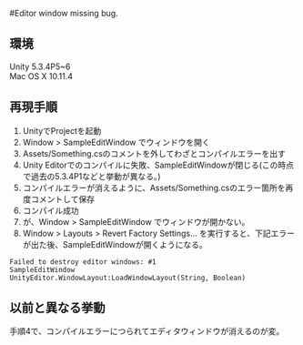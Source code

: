 #Editor window missing bug.

## 環境

Unity 5.3.4P5~6  
Mac OS X 10.11.4


## 再現手順

1. UnityでProjectを起動
2. Window > SampleEditWindow でウィンドウを開く
3. Assets/Something.csのコメントを外してわざとコンパイルエラーを出す
4. Unity Editorでのコンパイルに失敗、SampleEditWindowが閉じる(この時点で過去の5.3.4P1などと挙動が異なる。)
5. コンパイルエラーが消えるように、Assets/Something.csのエラー箇所を再度コメントして保存
6. コンパイル成功
7. が、Window > SampleEditWindow でウィンドウが開かない。
8. Window > Layouts > Revert Factory Settings... を実行すると、下記エラーが出た後、SampleEditWindowが開くようになる。

```8で出るエラー
Failed to destroy editor windows: #1
SampleEditWindow
UnityEditor.WindowLayout:LoadWindowLayout(String, Boolean)
```

## 以前と異なる挙動
手順4で、コンパイルエラーにつられてエディタウィンドウが消えるのが変。


